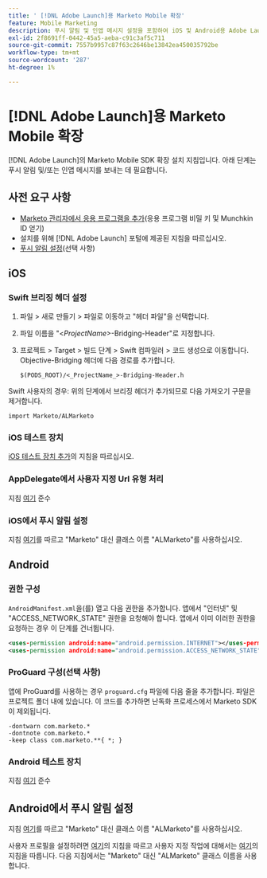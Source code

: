 ```yaml
---
title: ' [!DNL Adobe Launch]용 Marketo Mobile 확장'
feature: Mobile Marketing
description: 푸시 알림 및 인앱 메시지 설정을 포함하여 iOS 및 Android용 Adobe Launch에 Marketo Mobile SDK 확장 기능을 설치 및 구성합니다.
exl-id: 2f8691ff-0442-45a5-aeba-c91c3af5c711
source-git-commit: 7557b9957c87f63c2646be13842ea450035792be
workflow-type: tm+mt
source-wordcount: '287'
ht-degree: 1%

---
```


# [!DNL Adobe Launch]용 Marketo Mobile 확장

[!DNL Adobe Launch]의 Marketo Mobile SDK 확장 설치 지침입니다. 아래 단계는 푸시 알림 및/또는 인앱 메시지를 보내는 데 필요합니다.

## 사전 요구 사항

- [Marketo 관리자에서 응용 프로그램을 추가](https://experienceleague.adobe.com/en/docs/marketo/using/product-docs/mobile-marketing/admin/add-a-mobile-app)&#x200B;(응용 프로그램 비밀 키 및 Munchkin ID 얻기)
- 설치를 위해 [!DNL Adobe Launch] 포털에 제공된 지침을 따르십시오.
- [푸시 알림 설정](push-notifications.md)(선택 사항)

## iOS

### Swift 브리징 헤더 설정

1. 파일 > 새로 만들기 > 파일로 이동하고 &quot;헤더 파일&quot;을 선택합니다.
1. 파일 이름을 &quot;&lt;_ProjectName_>-Bridging-Header&quot;로 지정합니다.
1. 프로젝트 > Target > 빌드 단계 > Swift 컴파일러 > 코드 생성으로 이동합니다. Objective-Bridging 헤더에 다음 경로를 추가합니다.

   `$(PODS_ROOT)/<_ProjectName_>-Bridging-Header.h`

Swift 사용자의 경우: 위의 단계에서 브리징 헤더가 추가되므로 다음 가져오기 구문을 제거합니다.

`import Marketo/ALMarketo`

### iOS 테스트 장치

[iOS 테스트 장치 추가](installation.md#ios_test_devices)의 지침을 따르십시오.

### AppDelegate에서 사용자 지정 Url 유형 처리

지침 [여기](installation.md#ios_test_devices) 준수

### iOS에서 푸시 알림 설정

지침 [여기](push-notifications.md)를 따르고 &quot;Marketo&quot; 대신 클래스 이름 &quot;ALMarketo&quot;를 사용하십시오.

## Android

### 권한 구성

`AndroidManifest.xml`을(를) 열고 다음 권한을 추가합니다. 앱에서 &quot;인터넷&quot; 및 &quot;ACCESS_NETWORK_STATE&quot; 권한을 요청해야 합니다. 앱에서 이미 이러한 권한을 요청하는 경우 이 단계를 건너뜁니다.

```xml
<uses‐permission android:name="android.permission.INTERNET"></uses‐permission>
<uses‐permission android:name="android.permission.ACCESS_NETWORK_STATE"></uses‐permission>
```

### ProGuard 구성(선택 사항)

앱에 ProGuard를 사용하는 경우 `proguard.cfg` 파일에 다음 줄을 추가합니다. 파일은 프로젝트 폴더 내에 있습니다. 이 코드를 추가하면 난독화 프로세스에서 Marketo SDK이 제외됩니다.

```
-dontwarn com.marketo.*
-dontnote com.marketo.*
-keep class com.marketo.**{ *; }
```

### Android 테스트 장치

지침 [여기](installation.md#android_test_devices) 준수

## Android에서 푸시 알림 설정

지침 [여기](installation.md#android_firebase_cloud_messaging_support)를 따르고 &quot;Marketo&quot; 대신 클래스 이름 &quot;ALMarketo&quot;를 사용하십시오.

사용자 프로필을 설정하려면 [여기](user-profiles.md)의 지침을 따르고 사용자 지정 작업에 대해서는 [여기](custom-actions.md#android_custom_action)의 지침을 따릅니다. 다음 지침에서는 &quot;Marketo&quot; 대신 &quot;ALMarketo&quot; 클래스 이름을 사용합니다.
